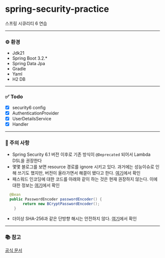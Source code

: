 # spring-security-practice
스프링 시큐리티 6 연습

---
### ⚙️ 환경
- Jdk21
- Spring Boot 3.2.*
- Spring Data Jpa
- Gradle
- Yaml
- H2 DB


---
###  ✅ Todo
- [x] security6 config
- [x] AuthenticationProvider
- [x] UserDetailsService
- [x] Handler

---
### 📝 주의 사항
- Spring Security  6.1 버전 이후로 기존 방식이 `@Deprecated` 되어서 Lambda DSL을 권장한다
- 몇몇 블로그를 보면 resource 경로를 ignore 시키고 있다. 과거에는 성능이슈로 인해 쓰기도 했지만, 버전이 올라가면서 해결이 됐다고 한다. [여기](https://docs.spring.io/spring-security/reference/6.1-SNAPSHOT/servlet/authorization/authorize-http-requests.html#favor-permitall)에서 확인
- 패스워드 인코딩에 대한 코드를 아래와 같이 하는 것은 현재 권장하지 않는다. 이에 대한 정보는 [여기](https://docs.spring.io/spring-security/reference/features/authentication/password-storage.html#authentication-password-storage-dpe)에서 확인
```java 
  @Bean 
  public PasswordEncoder passwordEncoder() {
		return new BCryptPasswordEncoder();
	}
  ```

- 더이상 SHA-256과 같은 단방향 해시는 안전하지 않다. [여기](https://docs.spring.io/spring-security/reference/features/authentication/password-storage.html)에서 확인

---
### 📚 참고
[공식 문서](https://docs.spring.io/spring-security/reference/6.1-SNAPSHOT/index.html)